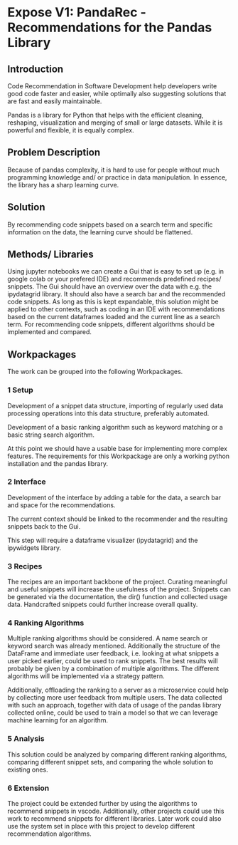 # Expose V1: PandaRec - Recommendations for the Pandas Library

## Introduction

Code Recommendation in Software Development help developers write good code faster and easier, while optimally also suggesting solutions that are fast and easily maintainable.

Pandas is a library for Python that helps with the efficient cleaning, reshaping, visualization and merging of small or large datasets. While it is powerful and flexible, it is equally complex.

## Problem Description

Because of pandas complexity, it is hard to use for people without much programming knowledge and/ or practice in data manipulation. In essence, the library has a sharp learning curve.

## Solution

By recommending code snippets based on a search term and specific information on the data, the learning curve should be flattened.

## Methods/ Libraries

Using jupyter notebooks we can create a Gui that is easy to set up (e.g. in google colab or your prefered IDE) and recommends predefined recipes/ snippets. The Gui should have an overview over the data with e.g. the ipydatagrid library. It should also have a search bar and the recommended code snippets. As long as this is kept expandable, this solution might be applied to other contexts, such as coding in an IDE with recommendations based on the current dataframes loaded and the current line as a search term. For recommending code snippets, different algorithms should be implemented and compared.

## Workpackages

The work can be grouped into the following Workpackages.

### 1 Setup

Development of a snippet data structure, importing of regularly used data processing operations into this data structure, preferably automated.

Development of a basic ranking algorithm such as keyword matching or a basic string search algorithm.

At this point we should have a usable base for implementing more complex features. The requirements for this Workpackage are only a working python installation and the pandas library.

### 2 Interface

Development of the interface by adding a table for the data, a search bar and space for the recommendations.

The current context should be linked to the recommender and the resulting snippets back to the Gui.

This step will require a dataframe visualizer (ipydatagrid) and the ipywidgets library.

### 3 Recipes

The recipes are an important backbone of the project. Curating meaningful and useful snippets will increase the usefulness of the project. Snippets can be generated via the documentation, the dir() function and collected usage data. Handcrafted snippets could further increase overall quality.

### 4 Ranking Algorithms

Multiple ranking algorithms should be considered. A name search or keyword search was already mentioned. Additionally the structure of the DataFrame and immediate user feedback, i.e. looking at what snippets a user picked earlier, could be used to rank snippets. The best results will probably be given by a combination of multiple algorithms. The different algorithms will be implemented via a strategy pattern.

Additionally, offloading the ranking to a server as a microservice could help by collecting more user feedback from multiple users. The data collected with such an approach, together with data of usage of the pandas library collected online, could be used to train a model so that we can leverage machine learning for an algorithm.

### 5 Analysis

This solution could be analyzed by comparing different ranking algorithms, comparing different snippet sets, and comparing the whole solution to existing ones.

### 6 Extension

The project could be extended further by using the algorithms to recommend snippets in vscode. Additionally, other projects could use this work to recommend snippets for different libraries. Later work could also use the system set in place with this project to develop different recommendation algorithms.
